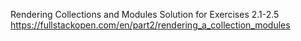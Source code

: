 Rendering Collections and Modules
Solution for Exercises 2.1-2.5                       https://fullstackopen.com/en/part2/rendering_a_collection_modules
